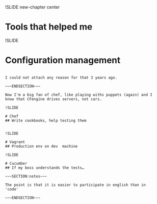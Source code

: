 !SLIDE new-chapter center

# Tools that helped me

!SLIDE

# Configuration management

~~~SECTION:notes~~~

I could not attach any reason for that 3 years ago.

~~~ENDSECTION~~~

Now I'm a big fan of chef, like playing withs puppets (again) and I know that CFengine drives servers, not cars.

!SLIDE

# Chef
## Write cookbooks, help testing them


!SLIDE

# Vagrant
## Production env on dev  machine

!SLIDE

# Cucumber
## If my boss understands the tests…

~~~SECTION:notes~~~

The point is that it is easier to participate in english than in 'code'

~~~ENDSECTION~~~

